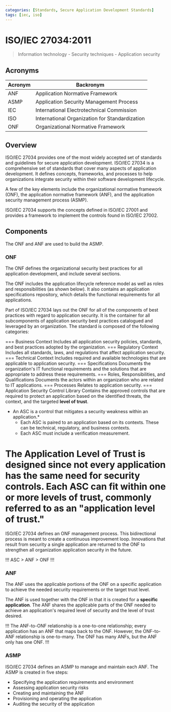 ```yaml
---
categories: [Standards, Secure Application Development Standards]
tags: [iec, iso]
---
```


# ISO/IEC 27034:2011

> Information technology - Security techniques - Application security

## Acronyms

| Acronym | Backronym |
| - | - |
| ANF | Application Normative Framework |
| ASMP | Application Security Management Process |
| IEC | International Electrotechnical Commission |
| ISO | International Organization for Standardization |
| ONF | Organizational Normative Framework |

## Overview

ISO/IEC 27034 provides one of the most widely accepted set of standards and guidelines for secure application development. ISO/IEC 27034 is a comprehensive set of standards that cover many aspects of application development. It defines concepts, frameworks, and processes to help organizations integrate security within their software development lifecycle.

A few of the key elements include the organizational normative framework (ONF), the application normative framework (ANF), and the application security management process (ASMP).

ISO/IEC 27034 supports the concepts defined in ISO/IEC 27001 and provides a framework to implement the controls found in ISO/IEC 27002.

## Components

The ONF and ANF are used to build the ASMP.

### ONF

The ONF defines the organizational security best practices for all application development, and include several sections.

The ONF includes the application lifecycle reference model as well as roles and responsibilities (as shown below). It also contains an application specifications repository, which details the functional requirements for all applications.

Part of ISO/IEC 27034 lays out the ONF for all of the components of best practices with regard to application security. It is the container for all subcomponents of application security best practices catalogued and leveraged by an organization. The standard is composed of the following categories:

=== Business Context
Includes all application security policies, standards, and best practices adopted by the organization.
=== Regulatory Context
Includes all standards, laws, and regulations that affect application security.
=== Technical Context
Includes required and available technologies that are applicable to application security.
=== Specifications
Documents the organization's IT functional requirements and the solutions that are appropriate to address these requirements.
=== Roles, Responsibilities, and Qualifications
Documents the actors within an organization who are related to IT applications.
=== Processes
Relates to application security.
=== Application Security Control Library
Contains the approved controls that are required to protect an application based on the identified threats, the context, and the targeted **level of trust**.

- An ASC is a control that mitigates a security weakness within an application.*
  - Each ASC is paired to an application based on its contexts. These can be technical, regulatory, and business contexts.
  - Each ASC must include a verification measurement.

The Application Level of Trust is designed since not every application has the same need for security controls. Each ASC can fit within one or more levels of trust, commonly referred to as an "application level of trust."
===

ISO/IEC 27034 defines an ONF management process. This bidirectional process is meant to create a continuous improvement loop. Innovations that result from security a single application are returned to the ONF to strengthen all organization application security in the future.

!!!
ASC > ANF > ONF
!!!

### ANF

The ANF uses the applicable portions of the ONF on a specific application to achieve the needed security requirements or the target trust level.

The ANF is used together with the ONF in that it is created for a **specific application**. The ANF shares the applicable parts of the ONF needed to achieve an application's required level of security and the level of trust desired.

!!!
The ANF-to-ONF relationship is a one-to-one relationship; every application has an ANF that maps back to the ONF. However, the ONF-to-ANF relationship is one-to-many. The ONF has many ANFs, but the ANF only has one ONF.
!!!

### ASMP

ISO/IEC 27034 defines an ASMP to manage and maintain each ANF. The ASMP is created in five steps:

- Specifying the application requirements and environment
- Assessing application security risks
- Creating and maintaining the ANF
- Provisioning and operating the application
- Auditing the security of the application
